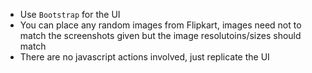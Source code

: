 - Use `Bootstrap` for the UI
- You can place any random images from Flipkart, images need not to match the screenshots given but the image resolutoins/sizes should match 
- There are no javascript actions involved, just replicate the UI 